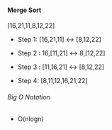 #### Merge Sort

[16,21,11,8,12,22]

- Step 1: 
[16,21,11] <-> [8,12,22]

- Step 2 :
16,[11,21] <-> 8,[12,22]

- Step 3 :
[11,16,21] <-> [8,12,22]

- Step 4:
[8,11,12,16,21,22]

###### Big O Notation  

- O(nlogn)

